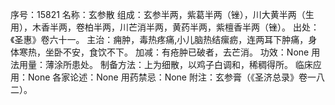 序号：15821
名称：玄参散
组成：玄参半两，紫葛半两（锉），川大黄半两（生用），木香半两，卷柏半两，川芒消半两，黄药半两，紫檀香半两（锉）。
出处：《圣惠》卷六十一。
主治：痈肿，毒热疼痛,小儿脑热结瘰疬，连两耳下肿痛，身体寒热，坐卧不安，食饮不下。
加减：有疮肿已破者，去芒消。
功效：None
用法用量：薄涂所患处。
制备方法：上为细散，以鸡子白调和，稀稠得所。
临床应用：None
各家论述：None
用药禁忌：None
附注：玄参膏（《圣济总录》卷一八二）。
